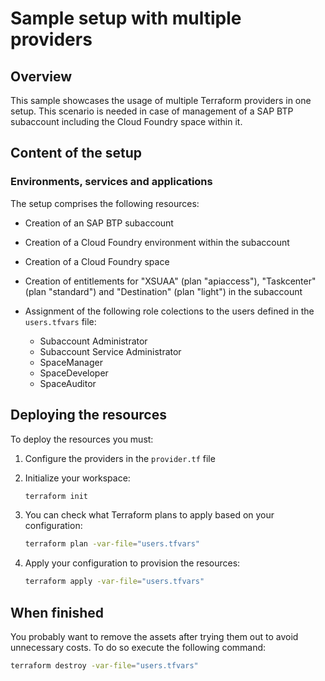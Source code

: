 # Sample setup with multiple providers

## Overview

This sample showcases the usage of multiple Terraform providers in one setup. This scenario is needed in case of management of a SAP BTP subaccount including the Cloud Foundry space within it.

## Content of the setup

### Environments, services and applications

The setup comprises the following resources:

- Creation of an SAP BTP subaccount
- Creation of a Cloud Foundry environment within the subaccount
- Creation of a Cloud Foundry space
- Creation of entitlements for "XSUAA" (plan "apiaccess"), "Taskcenter" (plan "standard") and "Destination" (plan "light") in the subaccount
- Assignment of the following role colections to the users defined in the `users.tfvars` file:

  - Subaccount Administrator
  - Subaccount Service Administrator
  - SpaceManager
  - SpaceDeveloper
  - SpaceAuditor

## Deploying the resources

To deploy the resources you must:

1. Configure the providers in the `provider.tf` file
2. Initialize your workspace:

   ```bash
   terraform init
   ```

3. You can check what Terraform plans to apply based on your configuration:

   ```bash
   terraform plan -var-file="users.tfvars" 
   ```

4. Apply your configuration to provision the resources:

   ```bash
   terraform apply -var-file="users.tfvars"
   ```

## When finished

You probably want to remove the assets after trying them out to avoid unnecessary costs. To do so execute the following command:

```bash
terraform destroy -var-file="users.tfvars"
```
